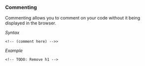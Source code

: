 ### Commenting 
Commenting allows you to comment on your code without it being displayed in the browser.

*Syntax*
```
<!-- (comment here) -->>
```
*Example*
```
<!-- TODO: Remove h1 -->
```